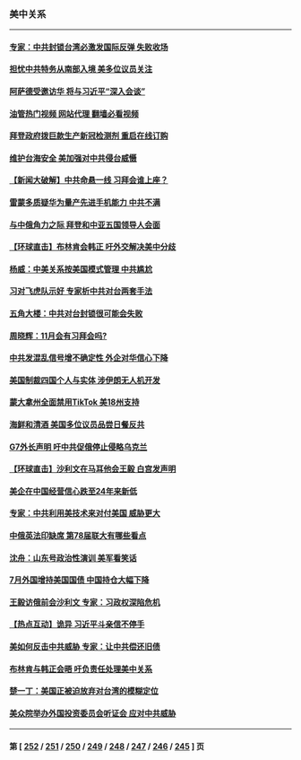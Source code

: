### 美中关系
---
#### [专家：中共封锁台湾必激发国际反弹 失败收场](../../pages/nf1412576/n14078425.md?09221245) 
#### [担忧中共特务从南部入境 美多位议员关注](../../pages/nf1412576/n14078532.md?09221245) 
#### [阿萨德受邀访华 将与习近平“深入会谈”](../../pages/nf1412576/n14078489.md?09221245) 
#### [油管热门视频 网站代理 翻墙必看视频](http://138.2.39.72:81/youtube.html?epic-marker?09221245)
#### [拜登政府拨巨款生产新冠检测剂 重启在线订购](../../pages/nf1412576/n14078082.md?09221245) 
#### [维护台海安全 美加强对中共侵台威慑](../../pages/nf1412576/n14077991.md?09221245) 
#### [【新闻大破解】中共命悬一线 习拜会谁上座？](../../pages/nf1412576/n14077937.md?09221245) 
#### [雷蒙多质疑华为量产先进手机能力 中共不满](../../pages/nf1412576/n14077863.md?09221245) 
#### [与中俄角力之际 拜登和中亚五国领导人会面](../../pages/nf1412576/n14077919.md?09221245) 
#### [【环球直击】布林肯会韩正 吁外交解决美中分歧](../../pages/nf1412576/n14076781.md?09221245) 
#### [杨威：中美关系按美国模式管理 中共尴尬](../../pages/nf1412576/n14077238.md?09221245) 
#### [习对飞虎队示好 专家析中共对台两套手法](../../pages/nf1412576/n14076991.md?09221245) 
#### [五角大楼：中共对台封锁很可能会失败](../../pages/nf1412576/n14077076.md?09221245) 
#### [周晓辉：11月会有习拜会吗?](../../pages/nf1412576/n14076945.md?09221245) 
#### [中共发混乱信号增不确定性 外企对华信心下降](../../pages/nf1412576/n14077017.md?09221245) 
#### [美国制裁四国个人与实体 涉伊朗无人机开发](../../pages/nf1412576/n14077046.md?09221245) 
#### [蒙大拿州全面禁用TikTok 美18州支持](../../pages/nf1412576/n14076876.md?09221245) 
#### [海鲜和清酒 美国多位议员品尝日餐反共](../../pages/nf1412576/n14076981.md?09221245) 
#### [G7外长声明 吁中共促俄停止侵略乌克兰](../../pages/nf1412576/n14076930.md?09221245) 
#### [【环球直击】沙利文在马耳他会王毅 白宫发声明](../../pages/nf1412576/n14076106.md?09221245) 
#### [美企在中国经营信心跌至24年来新低](../../pages/nf1412576/n14076684.md?09221245) 
#### [专家：中共利用美技术来对付美国 威胁更大](../../pages/nf1412576/n14076656.md?09221245) 
#### [中俄英法印缺席 第78届联大有哪些看点](../../pages/nf1412576/n14076611.md?09221245) 
#### [沈舟：山东号政治性演训 美军看笑话](../../pages/nf1412576/n14076537.md?09221245) 
#### [7月外国增持美国国债 中国持仓大幅下降](../../pages/nf1412576/n14076524.md?09221245) 
#### [王毅访俄前会沙利文 专家：习政权深陷危机](../../pages/nf1412576/n14076307.md?09221245) 
#### [【热点互动】诡异 习近平斗亲信不停手](../../pages/nf1412576/n14076452.md?09221245) 
#### [美如何反击中共威胁 专家：让中共偿还旧债](../../pages/nf1412576/n14076512.md?09221245) 
#### [布林肯与韩正会晤 吁负责任处理美中关系](../../pages/nf1412576/n14076489.md?09221245) 
#### [楚一丁：美国正被迫放弃对台湾的模糊定位](../../pages/nf1412576/n14076441.md?09221245) 
#### [美众院举办外国投资委员会听证会 应对中共威胁](../../pages/nf1412576/n14075916.md?09221245) 

---
#### 第 [ [252](./252.md?09221245) / [251](./251.md?09221245) / [250](./250.md?09221245) / [249](./249.md?09221245) / [248](./248.md?09221245) / [247](./247.md?09221245) / [246](./246.md?09221245) / [245](./245.md?09221245) ] 页
